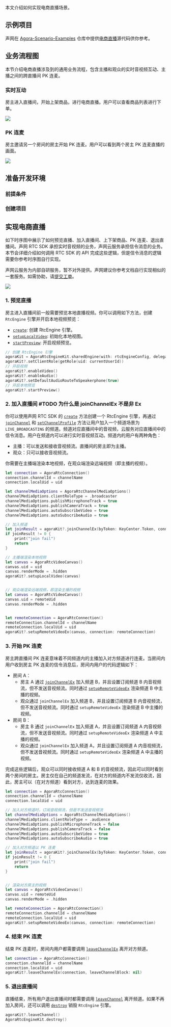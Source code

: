 本文介绍如何实现电商直播场景。

## 示例项目

声网在 [Agora-Scenario-Examples](https://github.com/AgoraIO-Usecase/Agora-Scenario-Examples/tree/main) 仓库中提供[电商直播](https://github.com/AgoraIO-Usecase/Agora-Scenario-Examples/tree/main/iOS/Agora%20Scenarios/Scenes/Shopping)源代码供你参考。

## 业务流程图

本节介绍电商直播涉及到的通用业务流程，包含主播和观众的实时音视频互动、主播之间的跨直播间 PK 连麦。

### 实时互动

房主进入直播间，开始上架商品，进行电商直播。用户可以查看商品列表进行下单。

![](https://web-cdn.agora.io/docs-files/1684397470563)

### PK 连麦

房主邀请另一个房间的房主开始 PK 连麦。用户可以看到两个房主 PK 连麦直播的画面。

![](https://web-cdn.agora.io/docs-files/1684397483079)


## 准备开发环境

### 前提条件



### 创建项目



## 实现电商直播

如下时序图中展示了如何预览直播、加入直播间、上下架商品、PK 连麦、退出直播间。声网 RTC SDK 承担实时音视频的业务，声网云服务承担信令消息的业务。本节会详细介绍如何调用 RTC SDK 的 API 完成这些逻辑，但是信令消息的逻辑需要你参考时序图自行实现。

<div class="alert note">声网云服务为内部自研服务，暂不对外提供。声网建议你参考文档自行实现相似的一套服务。如需协助，请<a href="https://docs.agora.io/cn/Agora%20Platform/ticket?platform=All%20Platforms">提交工单</a>。</div>

![](https://web-cdn.agora.io/docs-files/1684744943721)

### 1. 预览直播

房主进入直播间前一般需要预览本地直播视频。你可以调用如下方法，创建 `RtcEngine` 引擎并开启本地视频预览：

- [`create`](https://docportal.shengwang.cn/cn/live-streaming-premium-4.x/API%20Reference/java_ng/API/toc_core_method.html#api_irtcengine_create): 创建 RtcEngine 引擎。
- [`setupLocalVideo`](https://docportal.shengwang.cn/cn/live-streaming-premium-4.x/API%20Reference/java_ng/API/toc_video_process.html#api_irtcengine_setuplocalvideo): 初始化本地视图。
- [`startPreview`](https://docportal.shengwang.cn/cn/live-streaming-premium-4.x/API%20Reference/java_ng/API/toc_video_process.html#api_irtcengine_startpreview): 开启视频预览。


```swift
// 创建 RtcEngine 引擎
agoraKit = AgoraRtcEngineKit.sharedEngine(with: rtcEngineConfig, delegate: self)
agoraKit?.setClientRole(getRole(uid: currentUserId))
// 开启视频
agoraKit?.enableVideo()
agoraKit?.enableAudio()
agoraKit?.setDefaultAudioRouteToSpeakerphone(true)
// 开启本地预览
agoraKit?.startPreview()
```

### 2. 加入直播间 #TODO 为什么是 joinChannelEx 不是非 Ex

你可以使用声网 RTC SDK 的 [`create`](https://docportal.shengwang.cn/cn/live-streaming-premium-4.x/API%20Reference/java_ng/API/toc_core_method.html#api_irtcengine_create) 方法创建一个 RtcEngine 引擎，再通过 [`joinChannel`](https://docportal.shengwang.cn/cn/live-streaming-premium-4.x/API%20Reference/java_ng/API/toc_core_method.html#api_irtcengine_joinchannel2) 和 [`setChannelProfile`](https://docportal.shengwang.cn/cn/live-streaming-premium-4.x/API%20Reference/java_ng/API/toc_core_method.html#api_irtcengine_setchannelprofile) 方法让用户加入一个频道场景为 `LIVE_BROADCASTING` 的频道。频道对应直播间中的音视频，云服务对应直播间中的信令消息。用户在频道内可以进行实时音视频互动。频道内的用户有两种角色：

- 主播：可以发送和接收音视频流。直播间的房主即为主播。
- 观众：只可以接收音视频流。

你需要在主播端渲染本地视频，在观众端渲染远端视频（即主播的视频）。

```swift
let connection = AgoraRtcConnection()
connection.channelId = channelName
connection.localUid = uid

let channelMediaOptions = AgoraRtcChannelMediaOptions()
channelMediaOptions.clientRoleType = .broadcaster
channelMediaOptions.publishMicrophoneTrack = true
channelMediaOptions.publishCameraTrack = true
channelMediaOptions.autoSubscribeVideo = true
channelMediaOptions.autoSubscribeAudio = true

// 加入频道
let joinResult = agoraKit?.joinChannelEx(byToken: KeyCenter.Token, connection: connection, delegate: self, mediaOptions: channelMediaOptions, joinSuccess: nil)
if joinResult != 0 {
    print("join fail")
    return
}

// 主播端渲染本地视频
let canvas = AgoraRtcVideoCanvas()
canvas.uid = uid
canvas.renderMode = .hidden
agoraKit?.setupLocalVideo(canvas)


// 观众端渲染远端视频，即渲染主播的视频
let canvas = AgoraRtcVideoCanvas()
canvas.uid = remoteUid
canvas.renderMode = .hidden


let remoteConnection = AgoraRtcConnection()
remoteConnection.channelId = channelName
remoteConnection.localUid = uid
agoraKit?.setupRemoteVideoEx(canvas, connection: remoteConnection)
```

### 3. 开始 PK 连麦

房主跨直播间 PK 连麦意味着不同频道内的主播加入对方频道进行连麦。当房间内用户收到房主 PK 连麦的信令消息后，房间内用户的代码逻辑如下：

- 房间 A：
    - 房主 A 通过 [`joinChannelEx`](https://docportal.shengwang.cn/cn/live-streaming-premium-4.x/API%20Reference/java_ng/API/toc_multi_channel.html#api_irtcengineex_joinchannelex) 加入频道 B，并且设置订阅频道 B 内音视频流，但不发送音视频流。同时通过 [`setupRemoteVideoEx`](https://docportal.shengwang.cn/cn/live-streaming-premium-4.x/API%20Reference/java_ng/API/toc_multi_channel.html#api_irtcengineex_setupremotevideoex) 渲染频道 B 中主播的视频。
    - 观众通过 `joinChannelEx` 加入频道 B，并且设置订阅频道 B 内音视频流，但不发送音视频流。同时通过 `setupRemoteVideoEx` 渲染频道 B 中主播的视频。
- 房间 B：
    - 房主 B 通过 `joinChannelEx` 加入频道 A，并且设置订阅频道 A 内音视频流，但不发送音视频流。同时通过 `setupRemoteVideoEx` 渲染频道 A 中主播的视频。
    - 观众通过 `joinChannelEx` 加入频道 A，并且设置订阅频道 A 内音视频流，但不发送音视频流。同时通过 `setupRemoteVideoEx` 渲染频道 A 中主播的视频。

完成这些逻辑后，观众可以同时接收频道 A 和 B 的音视频流，因此可以同时看到两个房间的房主。房主仅在自己的频道发流，在对方的频道内不发流仅收流，因此，房主可以（在对方频道）看到对方，达到连麦的效果。


```swift
let connection = AgoraRtcConnection()
connection.channelId = channelName
connection.localUid = uid

// 加入对方频道时，订阅音视频流，但是不发送音视频流
let channelMediaOptions = AgoraRtcChannelMediaOptions()
channelMediaOptions.clientRoleType = .audience
channelMediaOptions.publishMicrophoneTrack = false
channelMediaOptions.publishCameraTrack = false
channelMediaOptions.autoSubscribeVideo = true
channelMediaOptions.autoSubscribeAudio = true

// 加入对方频道以 PK 连麦
let joinResult = agoraKit?.joinChannelEx(byToken: KeyCenter.Token, connection: connection, delegate: self, mediaOptions: channelMediaOptions, joinSuccess: nil)
if joinResult != 0 {
    print("join fail")
    return
}


// 渲染对方房主的视频
let canvas = AgoraRtcVideoCanvas()
canvas.uid = remoteUid
canvas.renderMode = .hidden

let remoteConnection = AgoraRtcConnection()
remoteConnection.channelId = channelName
remoteConnection.localUid = uid
agoraKit?.setupRemoteVideoEx(canvas, connection: remoteConnection)
```

### 4. 结束 PK 连麦

结束 PK 连麦时，房间内用户都需要调用 [`leaveChannelEx`](https://docportal.shengwang.cn/cn/live-streaming-premium-4.x/API%20Reference/java_ng/API/toc_multi_channel.html#api_irtcengineex_leavechannelex) 离开对方频道。

```swift
let connection = AgoraRtcConnection()
connection.channelId = channelName
connection.localUid = uid
agoraKit?.leaveChannelEx(connection, leaveChannelBlock: nil)
```

### 5. 退出直播间

直播结束，所有用户退出直播间时都需要调用 [`leaveChannel`](https://docportal.shengwang.cn/cn/live-streaming-premium-4.x/API%20Reference/java_ng/API/toc_core_method.html#api_irtcengine_leavechannel) 离开频道。如果不再加入房间，还可以调用 [`destroy`](https://docportal.shengwang.cn/cn/live-streaming-premium-4.x/API%20Reference/java_ng/API/toc_core_method.html#api_irtcengine_release) 销毁 `RtcEngine` 引擎。

```swift
agoraKit?.leaveChannel()
AgoraRtcEngineKit.destroy()
```